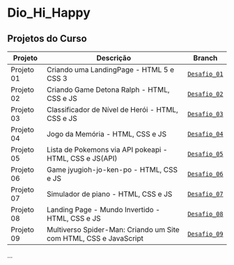 # Dio_Hi_Happy

## Projetos do Curso

| Projeto | Descrição | Branch |
|--------|-----------|--------|
| Projeto 01 | Criando uma LandingPage - HTML 5 e CSS 3 | [`Desafio_01`](https://github.com/mauriciocampos1234/Dio_Hi_Happy/tree/Desafio_01) |
| Projeto 02 | Criando Game Detona Ralph - HTML, CSS e JS | [`Desafio_02`](https://github.com/mauriciocampos1234/Dio_Hi_Happy/tree/Desafio_02) |
| Projeto 03 | Classificador de Nível de Herói - HTML, CSS e JS | [`Desafio_03`](https://github.com/mauriciocampos1234/Dio_Hi_Happy/tree/Desafio_03) |
| Projeto 04 | Jogo da Memória - HTML, CSS e JS | [`Desafio_04`](https://github.com/mauriciocampos1234/Dio_Hi_Happy/tree/Desafio_04) |
| Projeto 05 | Lista de Pokemons via API pokeapi - HTML, CSS e JS(API) | [`Desafio_05`](https://github.com/mauriciocampos1234/Dio_Hi_Happy/tree/Desafio_05) |
| Projeto 06 | Game jyugioh-jo-ken-po - HTML, CSS e JS | [`Desafio_06`](https://github.com/mauriciocampos1234/Dio_Hi_Happy/tree/Desafio_06) |
| Projeto 07 | Simulador de piano - HTML, CSS e JS | [`Desafio_07`](https://github.com/mauriciocampos1234/Dio_Hi_Happy/tree/Desafio_07) |
| Projeto 08 | Landing Page - Mundo Invertido - HTML, CSS e JS | [`Desafio_08`](https://github.com/mauriciocampos1234/Dio_Hi_Happy/tree/Desafio_08) |
| Projeto 09 | Multiverso Spider-Man: Criando um Site com HTML, CSS e JavaScript | [`Desafio_09`](https://github.com/mauriciocampos1234/Dio_Hi_Happy/tree/Desafio_09) |

...

